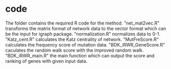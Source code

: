 # code
The folder contains the required R code for the method.
"net_mat2vec.R" transforms the matrix format of network data to the vector format which can be the input for igraph package.
"normalization.R" normalizes data to 0-1.
"Katz_cent.R" calculates the Katz centrality of network.
"MutFreScore.R" calculates the frequency score of mutation data.
"BDK_iRWR_GeneScore.R" caculates the random walk score with the improved random walk.
"BDK_iRWR_main.R" the main function which can output the score and ranking of genes with given input data.